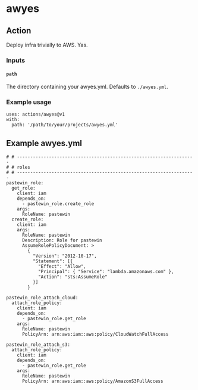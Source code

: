 # awyes

## Action
Deploy infra trivially to AWS. Yas.

### Inputs

#### `path`
The directory containing your awyes.yml. Defaults to `./awyes.yml`.

### Example usage
```
uses: actions/awyes@v1
with:
  path: '/path/to/your/projects/awyes.yml'
```

## Example awyes.yml
```
# # -------------------------------------------------------------------
# # roles
# # -------------------------------------------------------------------
pastewin_role:
  get_role:
    client: iam
    depends_on:
      - pastewin_role.create_role
    args:
      RoleName: pastewin
  create_role:
    client: iam
    args:
      RoleName: pastewin
      Description: Role for pastewin
      AssumeRolePolicyDocument: >
        {
          "Version": "2012-10-17",
          "Statement": [{
            "Effect": "Allow",
            "Principal": { "Service": "lambda.amazonaws.com" },
            "Action": "sts:AssumeRole"
          }]
        }

pastewin_role_attach_cloud:
  attach_role_policy:
    client: iam
    depends_on:
      - pastewin_role.get_role
    args:
      RoleName: pastewin
      PolicyArn: arn:aws:iam::aws:policy/CloudWatchFullAccess

pastewin_role_attach_s3:
  attach_role_policy:
    client: iam
    depends_on:
      - pastewin_role.get_role
    args:
      RoleName: pastewin
      PolicyArn: arn:aws:iam::aws:policy/AmazonS3FullAccess
```